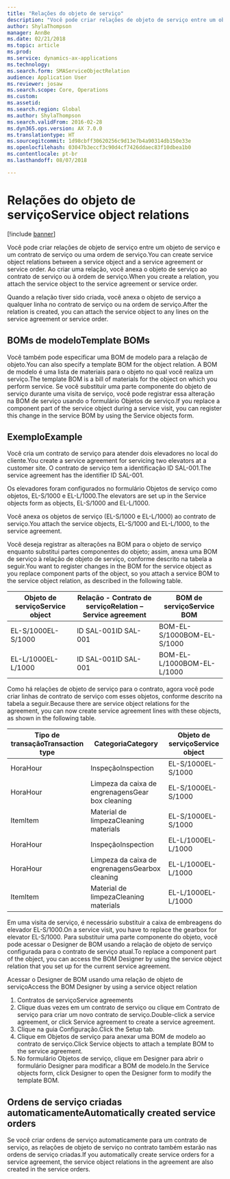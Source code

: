 ```yaml
---
title: "Relações do objeto de serviço"
description: "Você pode criar relações de objeto de serviço entre um objeto de serviço e um contrato de serviço ou uma ordem de serviço."
author: ShylaThompson
manager: AnnBe
ms.date: 02/21/2018
ms.topic: article
ms.prod: 
ms.service: dynamics-ax-applications
ms.technology: 
ms.search.form: SMAServiceObjectRelation
audience: Application User
ms.reviewer: josaw
ms.search.scope: Core, Operations
ms.custom: 
ms.assetid: 
ms.search.region: Global
ms.author: ShylaThompson
ms.search.validFrom: 2016-02-28
ms.dyn365.ops.version: AX 7.0.0
ms.translationtype: HT
ms.sourcegitcommit: 1d98cbff30620256c9d13e7b4a90314db150e33e
ms.openlocfilehash: 03047b3eccf3c90d4cf7426ddaec83f10dbea1b0
ms.contentlocale: pt-br
ms.lasthandoff: 08/07/2018

---
```


# <a name="service-object-relations"></a><span data-ttu-id="97d1d-103">Relações do objeto de serviço</span><span class="sxs-lookup"><span data-stu-id="97d1d-103">Service object relations</span></span> 

[!include [banner](../includes/banner.md)]

<span data-ttu-id="97d1d-104">Você pode criar relações de objeto de serviço entre um objeto de serviço e um contrato de serviço ou uma ordem de serviço.</span><span class="sxs-lookup"><span data-stu-id="97d1d-104">You can create service object relations between a service object and a service agreement or service order.</span></span> <span data-ttu-id="97d1d-105">Ao criar uma relação, você anexa o objeto de serviço ao contrato de serviço ou à ordem de serviço.</span><span class="sxs-lookup"><span data-stu-id="97d1d-105">When you create a relation, you attach the service object to the service agreement or service order.</span></span>

<span data-ttu-id="97d1d-106">Quando a relação tiver sido criada, você anexa o objeto de serviço a qualquer linha no contrato de serviço ou na ordem de serviço.</span><span class="sxs-lookup"><span data-stu-id="97d1d-106">After the relation is created, you can attach the service object to any lines on the service agreement or service order.</span></span>

## <a name="template-boms"></a><span data-ttu-id="97d1d-107">BOMs de modelo</span><span class="sxs-lookup"><span data-stu-id="97d1d-107">Template BOMs</span></span>

<span data-ttu-id="97d1d-108">Você também pode especificar uma BOM de modelo para a relação de objeto.</span><span class="sxs-lookup"><span data-stu-id="97d1d-108">You can also specify a template BOM for the object relation.</span></span> <span data-ttu-id="97d1d-109">A BOM de modelo é uma lista de materiais para o objeto no qual você realiza um serviço.</span><span class="sxs-lookup"><span data-stu-id="97d1d-109">The template BOM is a bill of materials for the object on which you perform service.</span></span> <span data-ttu-id="97d1d-110">Se você substituir uma parte componente do objeto de serviço durante uma visita de serviço, você pode registrar essa alteração na BOM de serviço usando o formulário Objetos de serviço.</span><span class="sxs-lookup"><span data-stu-id="97d1d-110">If you replace a component part of the service object during a service visit, you can register this change in the service BOM by using the Service objects form.</span></span>

## <a name="example"></a><span data-ttu-id="97d1d-111">Exemplo</span><span class="sxs-lookup"><span data-stu-id="97d1d-111">Example</span></span>

<span data-ttu-id="97d1d-112">Você cria um contrato de serviço para atender dois elevadores no local do cliente.</span><span class="sxs-lookup"><span data-stu-id="97d1d-112">You create a service agreement for servicing two elevators at a customer site.</span></span>
<span data-ttu-id="97d1d-113">O contrato de serviço tem a identificação ID SAL-001.</span><span class="sxs-lookup"><span data-stu-id="97d1d-113">The service agreement has the identifier ID SAL-001.</span></span>

<span data-ttu-id="97d1d-114">Os elevadores foram configurados no formulário Objetos de serviço como objetos, EL-S/1000 e EL-L/1000.</span><span class="sxs-lookup"><span data-stu-id="97d1d-114">The elevators are set up in the Service objects form as objects, EL-S/1000 and EL-L/1000.</span></span>

<span data-ttu-id="97d1d-115">Você anexa os objetos de serviço (EL-S/1000 e EL-L/1000) ao contrato de serviço.</span><span class="sxs-lookup"><span data-stu-id="97d1d-115">You attach the service objects, EL-S/1000 and EL-L/1000, to the service agreement.</span></span>

<span data-ttu-id="97d1d-116">Você deseja registrar as alterações na BOM para o objeto de serviço enquanto substitui partes componentes do objeto; assim, anexa uma BOM de serviço à relação de objeto de serviço, conforme descrito na tabela a seguir.</span><span class="sxs-lookup"><span data-stu-id="97d1d-116">You want to register changes in the BOM for the service object as you replace component parts of the object, so you attach a service BOM to the service object relation, as described in the following table.</span></span>

| <span data-ttu-id="97d1d-117">Objeto de serviço</span><span class="sxs-lookup"><span data-stu-id="97d1d-117">Service object</span></span> | <span data-ttu-id="97d1d-118">Relação - Contrato de serviço</span><span class="sxs-lookup"><span data-stu-id="97d1d-118">Relation – Service agreement</span></span> | <span data-ttu-id="97d1d-119">BOM de serviço</span><span class="sxs-lookup"><span data-stu-id="97d1d-119">Service BOM</span></span>   |
|----------------|------------------------------|---------------|
| <span data-ttu-id="97d1d-120">EL-S/1000</span><span class="sxs-lookup"><span data-stu-id="97d1d-120">EL-S/1000</span></span>      | <span data-ttu-id="97d1d-121">ID SAL-001</span><span class="sxs-lookup"><span data-stu-id="97d1d-121">ID SAL-001</span></span>                   | <span data-ttu-id="97d1d-122">BOM-EL-S/1000</span><span class="sxs-lookup"><span data-stu-id="97d1d-122">BOM-EL-S/1000</span></span> |
| <span data-ttu-id="97d1d-123">EL-L/1000</span><span class="sxs-lookup"><span data-stu-id="97d1d-123">EL-L/1000</span></span>      | <span data-ttu-id="97d1d-124">ID SAL-001</span><span class="sxs-lookup"><span data-stu-id="97d1d-124">ID SAL-001</span></span>                   | <span data-ttu-id="97d1d-125">BOM-EL-L/1000</span><span class="sxs-lookup"><span data-stu-id="97d1d-125">BOM-EL-L/1000</span></span> |

<span data-ttu-id="97d1d-126">Como há relações de objeto de serviço para o contrato, agora você pode criar linhas de contrato de serviço com esses objetos, conforme descrito na tabela a seguir.</span><span class="sxs-lookup"><span data-stu-id="97d1d-126">Because there are service object relations for the agreement, you can now create service agreement lines with these objects, as shown in the following table.</span></span>

| <span data-ttu-id="97d1d-127">Tipo de transação</span><span class="sxs-lookup"><span data-stu-id="97d1d-127">Transaction type</span></span> | <span data-ttu-id="97d1d-128">Categoria</span><span class="sxs-lookup"><span data-stu-id="97d1d-128">Category</span></span>           | <span data-ttu-id="97d1d-129">Objeto de serviço</span><span class="sxs-lookup"><span data-stu-id="97d1d-129">Service object</span></span> |
|------------------|--------------------|----------------|
| <span data-ttu-id="97d1d-130">Hora</span><span class="sxs-lookup"><span data-stu-id="97d1d-130">Hour</span></span>             | <span data-ttu-id="97d1d-131">Inspeção</span><span class="sxs-lookup"><span data-stu-id="97d1d-131">Inspection</span></span>         | <span data-ttu-id="97d1d-132">EL-S/1000</span><span class="sxs-lookup"><span data-stu-id="97d1d-132">EL-S/1000</span></span>      |
| <span data-ttu-id="97d1d-133">Hora</span><span class="sxs-lookup"><span data-stu-id="97d1d-133">Hour</span></span>             | <span data-ttu-id="97d1d-134">Limpeza da caixa de engrenagens</span><span class="sxs-lookup"><span data-stu-id="97d1d-134">Gear box cleaning</span></span>  | <span data-ttu-id="97d1d-135">EL-S/1000</span><span class="sxs-lookup"><span data-stu-id="97d1d-135">EL-S/1000</span></span>      |
| <span data-ttu-id="97d1d-136">Item</span><span class="sxs-lookup"><span data-stu-id="97d1d-136">Item</span></span>             | <span data-ttu-id="97d1d-137">Material de limpeza</span><span class="sxs-lookup"><span data-stu-id="97d1d-137">Cleaning materials</span></span> | <span data-ttu-id="97d1d-138">EL-S/1000</span><span class="sxs-lookup"><span data-stu-id="97d1d-138">EL-S/1000</span></span>      |
| <span data-ttu-id="97d1d-139">Hora</span><span class="sxs-lookup"><span data-stu-id="97d1d-139">Hour</span></span>             | <span data-ttu-id="97d1d-140">Inspeção</span><span class="sxs-lookup"><span data-stu-id="97d1d-140">Inspection</span></span>         | <span data-ttu-id="97d1d-141">EL-L/1000</span><span class="sxs-lookup"><span data-stu-id="97d1d-141">EL-L/1000</span></span>      |
| <span data-ttu-id="97d1d-142">Hora</span><span class="sxs-lookup"><span data-stu-id="97d1d-142">Hour</span></span>             | <span data-ttu-id="97d1d-143">Limpeza da caixa de engrenagens</span><span class="sxs-lookup"><span data-stu-id="97d1d-143">Gearbox cleaning</span></span>   | <span data-ttu-id="97d1d-144">EL-L/1000</span><span class="sxs-lookup"><span data-stu-id="97d1d-144">EL-L/1000</span></span>      |
| <span data-ttu-id="97d1d-145">Item</span><span class="sxs-lookup"><span data-stu-id="97d1d-145">Item</span></span>             | <span data-ttu-id="97d1d-146">Material de limpeza</span><span class="sxs-lookup"><span data-stu-id="97d1d-146">Cleaning materials</span></span> | <span data-ttu-id="97d1d-147">EL-L/1000</span><span class="sxs-lookup"><span data-stu-id="97d1d-147">EL-L/1000</span></span>      |

<span data-ttu-id="97d1d-148">Em uma visita de serviço, é necessário substituir a caixa de embreagens do elevador EL-S/1000.</span><span class="sxs-lookup"><span data-stu-id="97d1d-148">On a service visit, you have to replace the gearbox for elevator EL-S/1000.</span></span> <span data-ttu-id="97d1d-149">Para substituir uma parte componente do objeto, você pode acessar o Designer de BOM usando a relação de objeto de serviço configurada para o contrato de serviço atual.</span><span class="sxs-lookup"><span data-stu-id="97d1d-149">To replace a component part of the object, you can access the BOM Designer by using the service object relation that you set up for the current service agreement.</span></span>

<span data-ttu-id="97d1d-150">Acessar o Designer de BOM usando uma relação de objeto de serviço</span><span class="sxs-lookup"><span data-stu-id="97d1d-150">Access the BOM Designer by using a service object relation</span></span>

1. <span data-ttu-id="97d1d-151">Contratos de serviço</span><span class="sxs-lookup"><span data-stu-id="97d1d-151">Service agreements</span></span>
2. <span data-ttu-id="97d1d-152">Clique duas vezes em um contrato de serviço ou clique em Contrato de serviço para criar um novo contrato de serviço.</span><span class="sxs-lookup"><span data-stu-id="97d1d-152">Double-click a service agreement, or click Service agreement to create a service agreement.</span></span>
3. <span data-ttu-id="97d1d-153">Clique na guia Configuração.</span><span class="sxs-lookup"><span data-stu-id="97d1d-153">Click the Setup tab.</span></span>
4. <span data-ttu-id="97d1d-154">Clique em Objetos de serviço para anexar uma BOM de modelo ao contrato de serviço.</span><span class="sxs-lookup"><span data-stu-id="97d1d-154">Click Service objects to attach a template BOM to the service agreement.</span></span>
5. <span data-ttu-id="97d1d-155">No formulário Objetos de serviço, clique em Designer para abrir o formulário Designer para modificar a BOM de modelo.</span><span class="sxs-lookup"><span data-stu-id="97d1d-155">In the Service objects form, click Designer to open the Designer form to modify the template BOM.</span></span>

## <a name="automatically-created-service-orders"></a><span data-ttu-id="97d1d-156">Ordens de serviço criadas automaticamente</span><span class="sxs-lookup"><span data-stu-id="97d1d-156">Automatically created service orders</span></span>

<span data-ttu-id="97d1d-157">Se você criar ordens de serviço automaticamente para um contrato de serviço, as relações de objeto de serviço no contrato também estarão nas ordens de serviço criadas.</span><span class="sxs-lookup"><span data-stu-id="97d1d-157">If you automatically create service orders for a service agreement, the service object relations in the agreement are also created in the service orders.</span></span>


